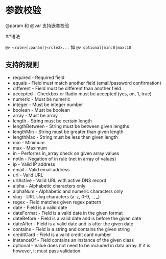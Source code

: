 # 参数校验

@param 和 @var 支持嵌套校验

##语法 

```@v <rule>[:param]|<rule2>...``` 如
```@v optional|min:0|max:10```

## 支持的规则

* required - Required field
* equals - Field must match another field (email/password confirmation)
* different - Field must be different than another field
* accepted - Checkbox or Radio must be accepted (yes, on, 1, true)
* numeric - Must be numeric
* integer - Must be integer number
* boolean - Must be boolean
* array - Must be array
* length - String must be certain length
* lengthBetween - String must be between given lengths
* lengthMin - String must be greater than given length
* lengthMax - String must be less than given length
* min - Minimum
* max - Maximum
* in - Performs in_array check on given array values
* notIn - Negation of in rule (not in array of values)
* ip - Valid IP address
* email - Valid email address
* url - Valid URL
* urlActive - Valid URL with active DNS record
* alpha - Alphabetic characters only
* alphaNum - Alphabetic and numeric characters only
* slug - URL slug characters (a-z, 0-9, -, _)
* regex - Field matches given regex pattern
* date - Field is a valid date
* dateFormat - Field is a valid date in the given format
* dateBefore - Field is a valid date and is before the given date
* dateAfter - Field is a valid date and is after the given date
* contains - Field is a string and contains the given string
* creditCard - Field is a valid credit card number
* instanceOf - Field contains an instance of the given class
* optional - Value does not need to be included in data array. If it is however, it must pass validation.